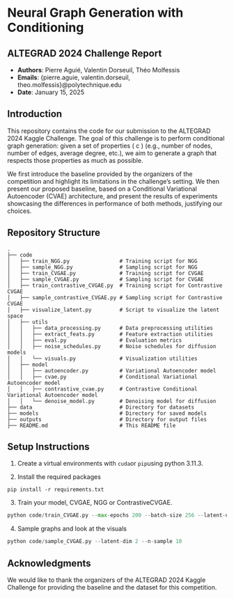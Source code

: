 # Neural Graph Generation with Conditioning
## ALTEGRAD 2024 Challenge Report
- **Authors**: Pierre Aguié, Valentin Dorseuil, Théo Molfessis
- **Emails**: {pierre.aguie, valentin.dorseuil, theo.molfessis}@polytechnique.edu
- **Date**: January 15, 2025

## Introduction
This repository contains the code for our submission to the ALTEGRAD 2024 Kaggle Challenge. The goal of this challenge is to perform conditional graph generation: given a set of properties ( c ) (e.g., number of nodes, number of edges, average degree, etc.), we aim to generate a graph that respects those properties as much as possible.

We first introduce the baseline provided by the organizers of the competition and highlight its limitations in the challenge’s setting. We then present our proposed baseline, based on a Conditional Variational Autoencoder (CVAE) architecture, and present the results of experiments showcasing the differences in performance of both methods, justifying our choices.

## Repository Structure
```
.
├── code
│   ├── train_NGG.py                # Training script for NGG
│   ├── sample_NGG.py               # Sampling script for NGG
│   ├── train_CVGAE.py              # Training script for CVGAE
│   ├── sample_CVGAE.py             # Sampling script for CVGAE
│   ├── train_contrastive_CVGAE.py  # Training script for Contrastive CVGAE
│   ├── sample_contrastive_CVGAE.py # Sampling script for Contrastive CVGAE
│   ├── visualize_latent.py         # Script to visualize the latent space
│   ├── utils
│   │   ├── data_processing.py      # Data preprocessing utilities
│   │   ├── extract_feats.py        # Feature extraction utilities
│   │   ├── eval.py                 # Evaluation metrics
│   │   ├── noise_schedules.py      # Noise schedules for diffusion models
│   │   └── visuals.py              # Visualization utilities
│   ├── model
│   │   ├── autoencoder.py          # Variational Autoencoder model
│   │   ├── cvae.py                 # Conditional Variational Autoencoder model
│   │   ├── contrastive_cvae.py     # Contrastive Conditional Variational Autoencoder model
│   │   └── denoise_model.py        # Denoising model for diffusion
├── data                            # Directory for datasets
├── models                          # Directory for saved models
├── outputs                         # Directory for output files
├── README.md                       # This README file
```

## Setup Instructions
1. Create a virtual environments with `cuda`or `pip`using python 3.11.3.

2. Install the required packages
```
pip install -r requirements.txt 
```

3. Train your model, CVGAE, NGG or ContrastiveCVGAE.
```python
python code/train_CVGAE.py --max-epochs 200 --batch-size 256 --latent-dim 2
```

4. Sample graphs and look at the visuals
```python
python code/sample_CVGAE.py --latent-dim 2 --n-sample 10
```


## Acknowledgments
We would like to thank the organizers of the ALTEGRAD 2024 Kaggle Challenge for providing the baseline and the dataset for this competition.

